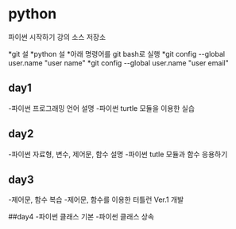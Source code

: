 ﻿# python
파이썬 시작하기 강의 소스 저장소

*git 설
*python 설
*아래 명령어를 git bash로 실행
*git config --global user.name "user name"
*git config --global user.name "user email"

## day1
-파이썬 프로그래밍 언어 설명
-파이썬 turtle 모듈을 이용한 실습

## day2
-파이썬 자료형, 변수, 제어문, 함수 설명
-파이썬 tutle 모듈과 함수 응용하기

## day3
-제어문, 함수 복습
-제어문, 함수를 이용한 터틀런 Ver.1 개발

##day4
-파이썬 클래스 기본
-파이썬 클래스 상속
